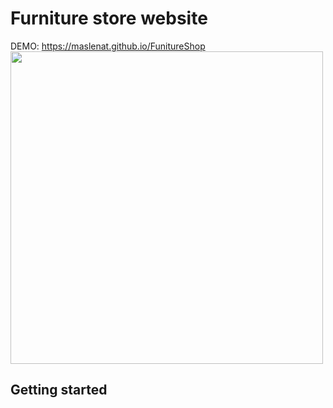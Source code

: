 # Furniture store website
DEMO: <a href="https://maslenat.github.io/FunitureShop/">https://maslenat.github.io/FunitureShop</a>
<img width="500px" style="display:block" src="https://github.com/maslenat/Images/raw/main/funiture.png">





## Getting started


